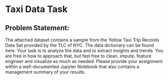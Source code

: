 # Taxi Data Task
## Problem Statement: 
The attached dataset contains a sample from the Yellow Taxi Trip Records Data Set provided by the TLC of NYC. The data dictionary can be found here. Your task is to analyze the data and to extract insights and trends. You are free in how to approach that, but feel free to clean, impute, feature engineer and visualize as much as needed. Please provide your assignment within a well-documented Jupyter Notebook that also contains a management summary of your results. 
